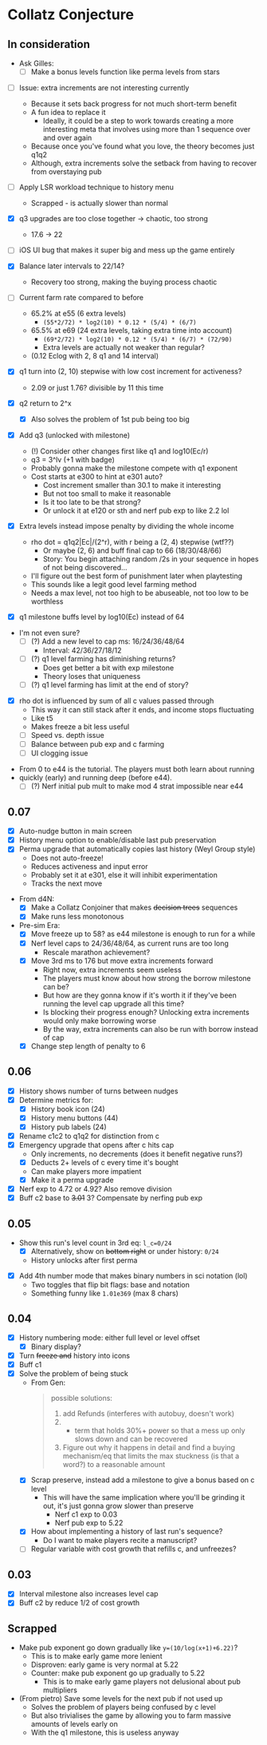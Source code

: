 # Collatz Conjecture

## In consideration

- Ask Gilles:
  - [ ] Make a bonus levels function like perma levels from stars

- [ ] Issue: extra increments are not interesting currently
  - Because it sets back progress for not much short-term benefit
  - A fun idea to replace it
    - Ideally, it could be a step to work towards creating a more interesting meta that involves using more than 1 sequence over and over again
  - Because once you've found what you love, the theory becomes just q1q2
  - Although, extra increments solve the setback from having to recover from overstaying pub

- [ ] Apply LSR workload technique to history menu
  - Scrapped - is actually slower than normal
- [x] q3 upgrades are too close together -> chaotic, too strong
  - 17.6 -> 22
- [ ] iOS UI bug that makes it super big and mess up the game entirely

- [x] Balance later intervals to 22/14?
  - Recovery too strong, making the buying process chaotic

- [ ] Current farm rate compared to before
  - 65.2% at e55 (6 extra levels)
    - `(55*2/72) * log2(10) * 0.12 * (5/4) * (6/7)`
  - 65.5% at e69 (24 extra levels, taking extra time into account)
    - `(69*2/72) * log2(10) * 0.12 * (5/4) * (6/7) * (72/90)`
    - Extra levels are actually not weaker than regular?
  - (0.12 Eclog with 2, 8 q1 and 14 interval)

- [x] q1 turn into (2, 10) stepwise with low cost increment for activeness?
  - 2.09 or just 1.76? divisible by 11 this time
- [x] q2 return to 2^x
  - [x] Also solves the problem of 1st pub being too big
- [x] Add q3 (unlocked with milestone)
  - (!) Consider other changes first like q1 and log10(Ec/r)
  - q3 = 3^lv (+1 with badge)
  - Probably gonna make the milestone compete with q1 exponent
  - Cost starts at e300 to hint at e301 auto?
    - Cost increment smaller than 30.1 to make it interesting
    - But not too small to make it reasonable
    - Is it too late to be that strong?
    - Or unlock it at e120 or sth and nerf pub exp to like 2.2 lol
- [x] Extra levels instead impose penalty by dividing the whole income
  - rho dot = q1q2|Ec|/(2^r), with r being a (2, 4) stepwise (wtf??)
    - Or maybe (2, 6) and buff final cap to 66 (18/30/48/66)
    - Story: You begin attaching random /2s in your sequence in hopes of not being discovered...
  - I'll figure out the best form of punishment later when playtesting
  - This sounds like a legit good level farming method
  - Needs a max level, not too high to be abuseable, not too low to be worthless
- [x] q1 milestone buffs level by log10(Ec) instead of 64
- I'm not even sure?
  - [ ] (?) Add a new level to cap ms: 16/24/36/48/64
    - Interval: 42/36/27/18/12
  - [ ] (?) q1 level farming has diminishing returns?
    - Does get better a bit with exp milestone
    - Theory loses that uniqueness
  - [ ] (?) q1 level farming has limit at the end of story?

- [x] rho dot is influenced by sum of all c values passed through
  - This way it can still stack after it ends, and income stops fluctuating
  - Like t5
  - Makes freeze a bit less useful
  - [ ] Speed vs. depth issue
  - [ ] Balance between pub exp and c farming
  - [ ] UI clogging issue
- From 0 to e44 is the tutorial. The players must both learn about running
- quickly (early) and running deep (before e44).
  - [ ] (?) Nerf initial pub mult to make mod 4 strat impossible near e44

## 0.07

- [x] Auto-nudge button in main screen
- [x] History menu option to enable/disable last pub preservation
- [x] Perma upgrade that automatically copies last history (Weyl Group style)
  - Does not auto-freeze!
  - Reduces activeness and input error
  - Probably set it at e301, else it will inhibit experimentation
  - Tracks the next move
- From d4N:
  - [x] Make a Collatz Conjoiner that makes ~~decision trees~~ sequences
  - [x] Make runs less monotonous

- Pre-sim Era:
  - [x] Move freeze up to 58? as e44 milestone is enough to run for a while
  - [x] Nerf level caps to 24/36/48/64, as current runs are too long
    - Rescale marathon achievement?
  - [x] Move 3rd ms to 176 but move extra increments forward
    - Right now, extra increments seem useless
    - The players must know about how strong the borrow milestone can be?
    - But how are they gonna know if it's worth it if they've been running the
    level cap upgrade all this time?
    - Is blocking their progress enough? Unlocking extra increments would only
    make borrowing worse
    - By the way, extra increments can also be run with borrow instead of cap
  - [x] Change step length of penalty to 6

## 0.06

- [x] History shows number of turns between nudges
- [x] Determine metrics for:
  - [x] History book icon (24)
  - [x] History menu buttons (44)
  - [x] History pub labels (24)
- [x] Rename c1c2 to q1q2 for distinction from c
- [x] Emergency upgrade that opens after c hits cap
  - Only increments, no decrements (does it benefit negative runs?)
  - [x] Deducts 2+ levels of c every time it's bought
  - Can make players more impatient
  - [x] Make it a perma upgrade
- [x] Nerf exp to 4.72 or 4.92? Also remove division
- [x] Buff c2 base to ~~3.01~~ 3? Compensate by nerfing pub exp

## 0.05

- Show this run's level count in 3rd eq: `l_c=0/24`
  - [x] Alternatively, show on ~~bottom right~~ or under history: `0/24`
  - History unlocks after first perma
- [x] Add 4th number mode that makes binary numbers in sci notation (lol)
  - Two toggles that flip bit flags: base and notation
  - Something funny like `1.01e369` (max 8 chars)

## 0.04

- [x] History numbering mode: either full level or level offset
  - [x] Binary display?
- [x] Turn ~~freeze and~~ history into icons
- [x] Buff c1
- [x] Solve the problem of being stuck
  - From Gen:
    > possible solutions:
    > 1. add Refunds (interferes with autobuy, doesn't work)
    > 2. + term that holds 30%+ power so that a mess up only slows down and can be recovered
    > 3. Figure out why it happens in detail and find a buying mechanism/eq that limits the max stuckness (is that a word?) to a reasonable amount
  - [x] Scrap preserve, instead add a milestone to give a bonus based on c level
    - This will have the same implication where you'll be grinding it out, it's
    just gonna grow slower than preserve
      - Nerf c1 exp to 0.03
      - Nerf pub exp to 5.22
  - [x] How about implementing a history of last run's sequence?
    - Do I want to make players recite a manuscript?
  - [ ] Regular variable with cost growth that refills c, and unfreezes?

## 0.03

- [x] Interval milestone also increases level cap
- [x] Buff c2 by reduce 1/2 of cost growth

## Scrapped

- Make pub exponent go down gradually like `y=(10/log(x+1)+6.22)`?
  - This is to make early game more lenient
  - Disproven: early game is very normal at 5.22
  - Counter: make pub exponent go up gradually to 5.22
    - This is to make early game players not delusional about pub multipliers
- (From pietro) Save some levels for the next pub if not used up
  - Solves the problem of players being confused by c level
  - But also trivialises the game by allowing you to farm massive amounts of
  levels early on
  - With the q1 milestone, this is useless anyway
